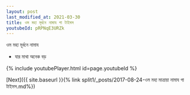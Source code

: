 ```yaml
---
layout: post
last_modified_at: 2021-03-30
title: ওম মহা মূর্ধনে নামায গা টাইমস
youtubeId: pRPNqE3URZk
---
```

 
 
 ওম মহা মূর্ধনে নামায  
 
 -  যার মাথা অনেক বড় 
 
  
 
  
 
 
 
 
 
 


{% include youtubePlayer.html id=page.youtubeId %}
 
[Next]({{ site.baseurl }}{% link  split1/_posts/2017-08-24-ওম মহা মাত্রায়া নামায গা টাইমস.md%})
 
